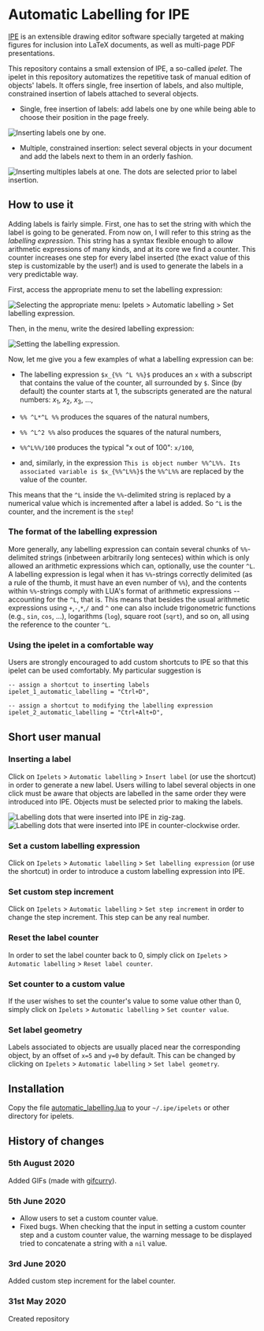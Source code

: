 # Automatic Labelling for IPE

[IPE](http://ipe.otfried.org/) is an extensible drawing editor software specially targeted at making figures for inclusion into LaTeX documents, as well as multi-page PDF presentations.

This repository contains a small extension of IPE, a so-called _ipelet_. The ipelet in this repository automatizes the repetitive task of manual edition of objects' labels. It offers single, free insertion of labels, and also multiple, constrained insertion of labels attached to several objects.

- Single, free insertion of labels: add labels one by one while being able to choose their position in the page freely.

![Inserting labels one by one.](figures/progress_single.gif)

- Multiple, constrained insertion: select several objects in your document and add the labels next to them in an orderly fashion.

![Inserting multiples labels at one. The dots are selected prior to label insertion.](figures/progress_multiple.gif)

## How to use it

Adding labels is fairly simple. First, one has to set the string with which the label is going to be generated. From now on, I will refer to this string as the _labelling expression_. This string has a syntax flexible enough to allow arithmetic expressions of many kinds, and at its core we find a counter. This counter increases one step for every label inserted (the exact value of this step is customizable by the user!) and is used to generate the labels in a very predictable way.

First, access the appropriate menu to set the labelling expression:

![Selecting the appropriate menu: `Ipelets` > `Automatic labelling` > `Set labelling expression`.](figures/select_menu.png)

Then, in the menu, write the desired labelling expression:

![Setting the labelling expression.](figures/enter_labelling_expression.png)

Now, let me give you a few examples of what a labelling expression can be:

- The labelling expression `$x_{%% ^L %%}$` produces an `x` with a subscript that contains the value of the counter, all surrounded by `$`. Since (by default) the counter starts at 1, the subscripts generated are the natural numbers: $x_1$, $x_2$, $x_3$, ...,

- `%% ^L*^L %%` produces the squares of the natural numbers,

- `%% ^L^2 %%` also produces the squares of the natural numbers,

- `%%^L%%/100` produces the typical "x out of 100": `x/100`,

- and, similarly, in the expression `This is object number %%^L%%. Its associated variable is $x_{%%^L%%}$` the `%%^L%%` are replaced by the value of the counter.

This means that the `^L` inside the `%%`-delimited string is replaced by a numerical value which is incremented after a label is added. So `^L` is the counter, and the increment is the `step`!

### The format of the labelling expression

More generally, any labelling expression can contain several chunks of `%%`-delimited strings (inbetween arbitrarily long senteces) within which is only allowed an arithmetic expressions which can, optionally, use the counter `^L`. A labelling expression is legal when it has `%%`-strings correctly delimited (as a rule of the thumb, it must have an even number of `%%`), and the contents within `%%`-strings comply with LUA's format of arithmetic expressions -- accounting for the `^L`, that is. This means that besides the usual arithmetic expressions using `+`,`-`,`*`,`/` and `^` one can also include trigonometric functions (e.g., `sin`, `cos`, ...), logarithms (`log`), square root (`sqrt`), and so on, all using the reference to the counter `^L`.

### Using the ipelet in a comfortable way

Users are strongly encouraged to add custom shortcuts to IPE so that this ipelet can be used comfortably. My particular suggestion is
    
	-- assign a shortcut to inserting labels
	ipelet_1_automatic_labelling = "Ctrl+D",

	-- assign a shortcut to modifying the labelling expression
	ipelet_2_automatic_labelling = "Ctrl+Alt+D",

## Short user manual

### Inserting a label

Click on `Ipelets` > `Automatic labelling` > `Insert label` (or use the shortcut) in order to generate a new label. Users willing to label several objects in one click must be aware that objects are labelled in the same order they were introduced into IPE. Objects must be selected prior to making the labels.

![Labelling dots that were inserted into IPE in zig-zag.](figures/order_1.gif)
![Labelling dots that were inserted into IPE in counter-clockwise order.](figures/order_2.gif)

### Set a custom labelling expression

Click on `Ipelets` > `Automatic labelling` > `Set labelling expression` (or use the shortcut) in order to introduce a custom labelling expression into IPE.

### Set custom step increment

Click on `Ipelets` > `Automatic labelling` > `Set step increment` in order to change the step increment. This step can be any real number.

### Reset the label counter

In order to set the label counter back to 0, simply click on `Ipelets` > `Automatic labelling` > `Reset label counter`.

### Set counter to a custom value

If the user wishes to set the counter's value to some value other than 0, simply click on `Ipelets` > `Automatic labelling` > `Set counter value`.

### Set label geometry

Labels associated to objects are usually placed near the corresponding object, by an offset of `x=5` and `y=0` by default. This can be changed by clicking on `Ipelets` > `Automatic labelling` > `Set label geometry`. 

## Installation

Copy the file [automatic_labelling.lua](https://github.com/lluisalemanypuig/autolabipe/blob/master/automatic_labelling.lua) to your `~/.ipe/ipelets` or other directory for ipelets.

## History of changes

### 5th August 2020

Added GIFs (made with [gifcurry](https://github.com/lettier/gifcurry)).

### 5th June 2020

- Allow users to set a custom counter value.
- Fixed bugs. When checking that the input in setting a custom counter step and a custom counter value, the warning message to be displayed tried to concatenate a string with a `nil` value.

### 3rd June 2020

Added custom step increment for the label counter.

### 31st May 2020

Created repository
